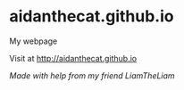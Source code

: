 # aidanthecat.github.io
My webpage

Visit at http://aidanthecat.github.io

_Made with help from my friend LiamTheLiam_
